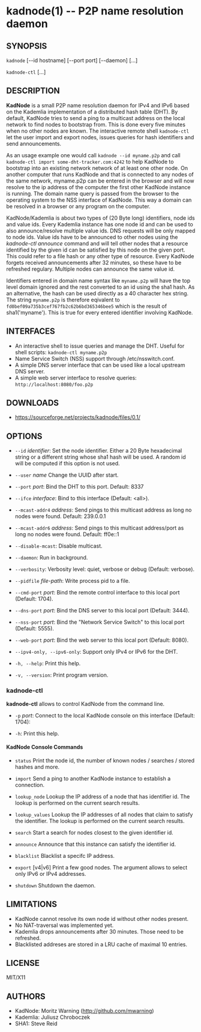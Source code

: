 kadnode(1) -- P2P name resolution daemon
=======================================

## SYNOPSIS

`kadnode`  [--id hostname] [--port port] [--daemon] [...]

`kadnode-ctl`  [...]

## DESCRIPTION

**KadNode** is a small P2P name resolution daemon for IPv4 and IPv6 based on the Kademlia
implementation of a distributed hash table (DHT).
By default, KadNode tries to send a ping to a multicast address on the local network
to find nodes to bootstrap from. This is done every five minutes when no other nodes are known.
The interactive remote shell `kadnode-ctl` let the user import and export nodes, issues queries for
hash identifiers and send announcements.

As an usage example one would call `kadnode --id myname.p2p` and call `kadnode-ctl import some-dht-tracker.com:4242`
to help KadNode to bootstrap into an existing network network of at least one other node.
On another computer that runs KadNode and that is connected to any nodes of the same network,
myname.p2p can be entered in the browser and will now resolve to the ip address of the computer the first
other KadNode instance is running.
The domain name query is passed from the browser to the operating system to the NSS interface of KadNode.
This way a domain can be resolved in a browser or any program on the computer.

KadNode/Kademlia is about two types of (20 Byte long) identifiers, node ids and value ids.
Every Kademlia instance has one node id and can be used to also announce/resolve
multiple value ids. DNS requests will be only mapped to node ids.
Value ids have to be announced to other nodes using the *kadnode-ctl announce <id> <port>* command
and will tell other nodes that a resource identified by the given id can be satisfied by this node on the given port.
This could refer to a file hash or any other type of resource. Every KadNode forgets received announcements
after 32 minutes, so these have to be refreshed regulary. Multiple nodes can announce the same value id.

Identifiers entered in domain name syntax like `myname.p2p` will have the top level domain ignored
and the rest converted to an id using the sha1 hash.
As an alternative, the hash can be used directly as a 40 character hex string.
The string `myname.p2p` is therefore eqivalent to `fd0bef09a735b3cef767fb2c62b6bd365346bee5`
which is the result of sha1('myname'). This is true for every entered identifier involving KadNode.

## INTERFACES

  * An interactive shell to issue queries and manage the DHT. Useful for shell scripts:
  `kadnode-ctl myname.p2p`
  * Name Service Switch (NSS) support through /etc/nsswitch.conf.
  * A simple DNS server interface that can be used like a local upstream DNS server.
  * A simple web server interface to resolve queries: `http://localhost:8080/foo.p2p`

## DOWNLOADS

  * https://sourceforge.net/projects/kadnode/files/0.1/

## OPTIONS
  * `--id` *identifier*:
    Set the node identifier. Either a 20 Byte hexadecimal string or a different string whose sha1 hash will be used. 
	A random id will be computed if this option is not used.

  * `--user` *name*
    Change the UUID after start.

  * `--port` *port*:
    Bind the DHT to this port.
    Default: 8337

  * `--ifce` *interface*:
	Bind to this interface (Default: &lt;all&gt;).

  * `--mcast-addr4` *address*:
    Send pings to this multicast address as long no nodes were found.
    Default: 239.0.0.1

  * `--mcast-addr6` *address*:
    Send pings to this multicast address/port as long no nodes were found.
    Default: ff0e::1

  * `--disable-mcast`:
    Disable multicast.

  * `--daemon`:
    Run in background.

  * `--verbosity`:
    Verbosity level: quiet, verbose or debug (Default: verbose).

  * `--pidfile` *file-path*:
    Write process pid to a file.

  * `--cmd-port` *port*:
    Bind the remote control interface to this local port (Default: 1704).

  * `--dns-port` *port*:
    Bind the DNS server to this local port (Default: 3444).

  * `--nss-port` *port*:
    Bind the "Network Service Switch" to this local port (Default: 5555).

  * `--web-port` *port*:
    Bind the web server to this local port (Default: 8080).

  * `--ipv4-only, --ipv6-only`:
    Support only IPv4 or IPv6 for the DHT.

  * `-h, --help`:
    Print this help.

  * `-v, --version`:
    Print program version.

### kadnode-ctl

**kadnode-ctl** allows to control KadNode from the command line.

  * `-p` *port*:
    Connect to the local KadNode console on this interface (Default: 1704):

  * `-h`:
    Print this help.

#### KadNode Console Commands

  * `status`
    Print the node id, the number of known nodes / searches / stored hashes and more.

  * `import` <addr>
    Send a ping to another KadNode instance to establish a connection.

  * `lookup_node` <id>
    Lookup the IP address of a node that has identifier id.
	The lookup is performed on the current search results.

  * `lookup_values` <id>
    Lookup the IP addresses of all nodes that claim to satisfy the identifier.
	The lookup is performed on the current search results.

  * `search` <id>
    Start a search for nodes closest to the given identifier id.

  * `announce` <id> <port>
    Announce that this instance can satisfy the identifier id.

  * `blacklist` <addr>
    Blacklist a specifc IP address.

  * `export` [v4|v6]
    Print a few good nodes. The argument allows to select only IPv6 or IPv4 addresses.

  * `shutdown`
    Shutdown the daemon.

## LIMITATIONS

  * KadNode cannot resolve its own node id without other nodes present.
  * No NAT-traversal was implemented yet.
  * Kademlia drops announcements after 30 minutes. Those need to be refreshed.
  * Blacklisted addreses are stored in a LRU cache of maximal 10 entries.

## LICENSE

  MIT/X11

## AUTHORS

  * KadNode: Moritz Warning (http://github.com/mwarning)
  * Kademlia: Juliusz Chroboczek
  * SHA1: Steve Reid

